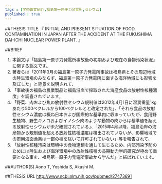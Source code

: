 ```yaml
--- 
tags : [学術論文紹介,福島第一原子力発電所,セシウム] 
published : true
---
```


##THESIS TITLE
『
INITIAL AND PRESENT SITUATION OF FOOD CONTAMINATION IN JAPAN AFTER THE ACCIDENT AT THE FUKUSHIMA DAI-ICHI NUCLEAR POWER PLANT.
』
  
##BRIEF
1. 本論文は「福島第一原子力発電所事故後の初期および現在の食物汚染状況」に関する論文です。
1. 著者らは「2011年3月の福島第一原子力発電所事故は福島県とその周辺地域の陸生環境のみならず、福島第一原子力発電所に面する海洋地域にも影響を及ぼした」と背景を説明されて、
1. 「事故後の福島の農業製品と福島沿岸で採取された海産食品の放射性核種濃度」を調査されています。
1. 「野菜、肉および魚の放射性セシウム規制値は2012年4月1日に湿潤重量1kgあたり500ベクレルから100ベクレルとと改定された」、「それら食品の放射性セシウム濃度は概ね日本および国際的な基準内に収まっていたが、食用野生植物、野生キノコおよびイノシシ肉のような動物の肉からは基準値を超える放射性セシウムが未だ確認されている」、「2015年4月以降、福島沿岸の海産物から規制値を超える放射性核種濃度は検出されていないが、影響地域での商用海面漁業は一部の種を除いて許可されていない」等を報告されて、
1. 「放射性核種汚染は環境中の食物連鎖を通して生じるため、内部汚染予防のためには陸生および海洋環境中の放射性核種の長期動力学的研究が極めて重要となる事を、福島第一原子力発電所事故から学んだ」と結ばれています。





##AUTHOR(S)
Aono T, Yoshida S, Akashi M.
  
##THESIS URL
[
http://www.ncbi.nlm.nih.gov/pubmed/27473691
](
http://www.ncbi.nlm.nih.gov/pubmed/27473691
)